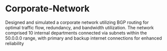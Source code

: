 # Corporate-Network
Designed and simulated a corporate network utilizing BGP routing for optimal 
traffic flow, redundancy, and bandwidth utilization. The network comprised 10 
internal departments connected via subnets within the 50.0.0.0 range, with 
primary and backup internet connections for enhanced reliability
